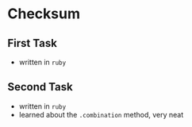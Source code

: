 # Checksum

## First Task

+ written in `ruby`

## Second Task

+ written in `ruby`
+ learned about the `.combination` method, very neat